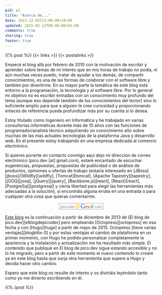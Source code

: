 ```yaml
---
pid: p2
title: "Acerca de..."
date: 2013-12-02T13:00:00+10:00
updated: 2015-05-12T00:00:00+01:00
comments: true
sharing: true
footer: true
---
```


{{% post %}}
{{< links >}}
{{< postslinks >}}

Empecé el blog allá por febrero de 2010 con la motivación de escribir y aprender sobre temas de mi interés que en mis horas de trabajo no podía, ni aún muchas veces puedo, tratar de ayudar a los demás, de compartir conocimientos, es una de las formas de colaborar con el software libre y también por divertirme. En su mayor parte la temática de este blog está entorno a la programación, la tecnología y al software libre. Por lo general mi objetivo no es escribir entradas con un conocimiento muy profundo del tema (aunque eso depende también de los conocimientos del lector) sino lo suficiente amplio para que a alguien le cree curiosidad y proporcionando enlaces de referencia pueda profundizar más por su cuenta si lo desea.

Estoy titulado como Ingeniero en Informática y he trabajado en varias consultorías informáticas durante más de 10 años con las funciones de programador/analista técnico adquiriendo un conocimiento alto sobre muchas de las más actuales tecnologías de la plataforma Java y desarrollo web. En el presente estoy trabajando en una empresa dedicada al comercio electrónico.

Si quieres ponerte en contacto conmigo aquí dejo mi dirección de correo electrónico (pico.dev [at] gmail.com), estaré encantado de escuchar sugerencias, propuestas, propuestas de publicidad o de análisis de productos, opiniones u ofertas de trabajo (estaría interesado en [JBoss][jboss]/[Wildfly][wildfly], [Tomcat][tomcat], [Apache Tapestry][tapestry], [jOOQ][jooq], [jQuery][jquery], [Backbone.js][react], [React][react], [PostgreSql][postgresql] y cierta libertad para elegir las herramientas más adecuadas a la solución), si encontráis alguna errata en una entrada o para cualquier otra cosa que quieras comentarme.

<div class="media" style="text-align: center;">
    <img src="assets/images/custom/pd-email.png" alt="Correo electrónico (pico.dev [at] gmail.com)" title="Correo electrónico (pico.dev [at] gmail.com)"/>
</div>

[Este blog](http://picodotdev.github.io/blog-bitix) es la continuación a partir de diciembre de 2013 de [El blog de pico.dev][elblogdepicodev] pero empleando [Octopress][octopress] en esa fecha y con [Hugo][hugo] a partir de mayo de 2015. Octopress [tiene varias ventajas][blogbitix-0] y por estas ventajas el cambio de plataforma en un primer momento, con Hugo he podido personalizar completamente la apariencia y la instalación y actualización me ha resultado más simple. El contenido que publiqué en El blog de pico.dev sigue estando accesible y no lo he migrado, pero a partir de este momento el nuevo contenido lo crearé ya en este blog hasta que surja otra herramienta que supere a Hugo y decida hacer otro cambio.

Espero que este blog os resulte de interés y os divirtáis leyéndolo tanto como yo me divierto escribiendo en él.

{{% /post %}}
